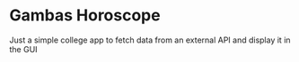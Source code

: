 # Gambas Horoscope
Just a simple college app to fetch data from an external API and display it in the GUI
